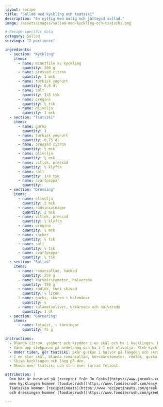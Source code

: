```yaml
---
layout: recipe
title: "Sallad med kyckling och tsatsiki"
description: "En nyttig men matig och jättegod sallad."
image: /assets/images/sallad-med-kyckling-och-tsatsiki.png

# Recipe-specific data
category: Sallad
servings: "2 portioner"

ingredients:
  - section: "Kyckling"
    items:
      - name: minutfilé av kyckling
        quantity: 300 g
      - name: pressad citron
        quantity: 1 msk
      - name: turkisk yoghurt
        quantity: 0,6 dl
      - name: salt
        quantity: 1/8 tsk
      - name: oregano
        quantity: ½ tsk
      - name: olivolja
        quantity: 1 msk
  - section: "Tsatsiki"
    items:
      - name: gurka
        quantity: 1
      - name: turkisk yoghurt
        quantity: 0,75 dl
      - name: pressad citron
        quantity: ½ msk
      - name: olivolja
        quantity: ½ msk
      - name: vitlök, pressad
        quantity: ½ klyfta
      - name: salt
        quantity: 1/8 tsk
      - name: svartpeppar
        quantity:
  - section: "Dressing"
    items:
      - name: olivolja
        quantity: 2 msk
      - name: rödvinsvinäger
        quantity: 2 msk
      - name: vitlök, pressad
        quantity: ¼ klyfta
      - name: oregano
        quantity: ¼ msk
      - name: socker
        quantity: ½ tsk
      - name: salt
        quantity: ¼ tsk
      - name: svartpeppar
        quantity: ¼ tsk
  - section: "Sallad"
    items:
      - name: romansallad, hackad
        quantity: 250 g
      - name: körsbärstomater, halverade
        quantity: 150 g
      - name: rödlök, tunt skivad
        quantity: ½ liten
      - name: gurka, skuren i halvmånar
        quantity: ¼
      - name: kalamataoliver, urkärnade och halverade
        quantity: 1 dl
  - section: "Garnering"
    items:
      - name: fetaost, i tärningar
        quantity: 75 g
        
instructions:
  - Blanda citron, yoghurt och kryddor i en skål och ha i kycklingen. Blanda runt och låt marinera i 30 minuter i eller över natten i kylskåp.
  - Värm upp stekpanna på medel-hög och ha i 1 msk olivolja. Stek kycklingen ca 5 minuter på första sidan, vänd och stek några minuter på andra sidan eller tills genomlagad (72°). Flytta till en tallrik.
  - Under tiden, gör tsatsiki: Skär gurkan i halvor på längden och skrapa ur fröna med en tesked. Grovriv gurkan på hushållspapper och pressa ur överflödig vätska. Flytta till en skål. Blanda gurkan med övriga tzatziki-ingredienser. Ställ åt sidan.
  - I en stor skål, blanda romansallad, körsbärstomater, rödlök, gurka och oliver. Ha i dressingen och blanda runt. Lägg upp på 2 tallrikar.
  - Skiva kycklingen och lägg på den.
  - Skeda över tsatsiki och strö över tärnad fetaost.

attribution: |
  Den här är baserad på [receptet från Jo Cooks](https://www.jocooks.com/recipes/tzatziki-chicken-salad/) 
  men kycklingen kommer [foodiecrush](https://www.foodiecrush.com/easy-chicken-gyros-with-tzatziki-sauce/).
  Tsatsikin kommer [recipetineats](https://www.recipetineats.com/greek-chicken-gyros-with-tzatziki/),
  och dressingen kommer [foodiecrush](https://www.foodiecrush.com/greek-salad-with-avocado/).

---
```


